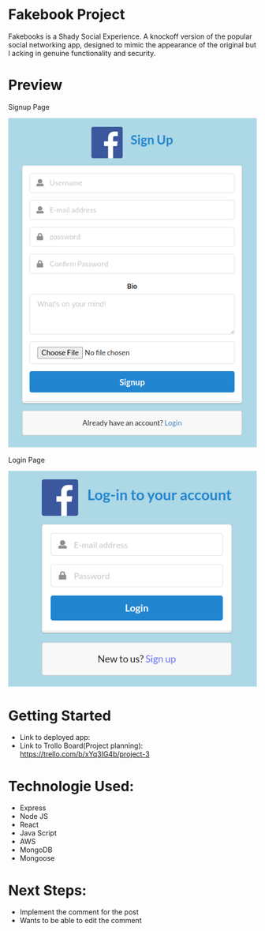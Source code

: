 # Fakebook Project

 Fakebooks is a Shady Social Experience. A knockoff version of the popular 
 social networking app, designed to mimic the appearance of the original but l
 acking in genuine functionality and security.

# Preview

Signup Page

![Alt text](<Screenshot from 2023-08-07 00-02-52.png>)

Login Page

![Alt text](<Screenshot from 2023-08-06 22-58-32.png>)

# Getting Started
- Link to deployed app: 
- Link to Trollo Board(Project planning): https://trello.com/b/xYq3IG4b/project-3

# Technologie Used:
- Express 
- Node JS
- React 
- Java Script
- AWS
- MongoDB
- Mongoose


# Next Steps: 
- Implement the comment for the post 
- Wants to be able to edit the comment
